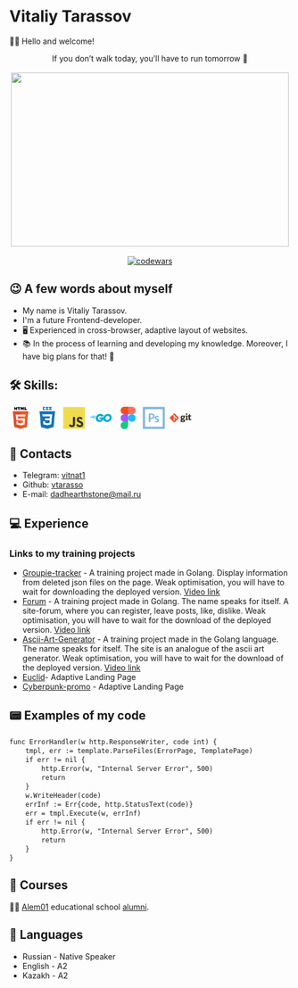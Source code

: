 # Vitaliy Tarassov
🙋‍♂️ Hello and welcome!
<div align="center">
  If you don’t walk today, you’ll have to run tomorrow 🎯  
</div>
<br>
<div align="center">
  <picture>
    <source srcset="https://user-images.githubusercontent.com/74038190/264141683-8aa99f6c-267d-4977-9cd3-1a4c11675863.gif"  width="298" height="212" media="(max-width: 576px)">
    <img src="https://user-images.githubusercontent.com/74038190/264141683-8aa99f6c-267d-4977-9cd3-1a4c11675863.gif" width="498" height="312"> 
  </picture> 
  
  [![codewars](https://www.codewars.com/users/vtarasso/badges/small?theme=light)](https://www.codewars.com/users/vtarasso) 
</div>

## 😉 A few words about myself

* My name is Vitaliy Tarassov.   
* I'm a future Frontend-developer.   
* 🖥 Experienced in cross-browser, adaptive layout of websites. 
* 📚 In the process of learning and developing my knowledge. Moreover, I have big plans for that! 🙂
  
## :hammer_and_wrench: Skills:

<div>
  <img src="https://github.com/devicons/devicon/blob/master/icons/html5/html5-original-wordmark.svg" title="HTML5" alt="HTML" width="40" height="40"/>&nbsp;
  <img src="https://github.com/devicons/devicon/blob/master/icons/css3/css3-plain-wordmark.svg"  title="CSS3" alt="CSS" width="40" height="40"/>&nbsp;
  <img src="https://github.com/devicons/devicon/blob/master/icons/javascript/javascript-original.svg" title="JavaScript" alt="JavaScript" width="40" height="40"/>&nbsp;
  <img src="https://github.com/devicons/devicon/blob/master/icons/go/go-original-wordmark.svg" title="Golang" alt="Golang" width="40" height="40"/>&nbsp;
  <img src="https://github.com/devicons/devicon/blob/master/icons/figma/figma-original.svg" title="Figma" alt="Figma" width="40" height="40"/>&nbsp;
  <img src="https://github.com/devicons/devicon/blob/master/icons/photoshop/photoshop-line.svg" title="Photoshop" alt="Photoshop" width="40" height="40"/>&nbsp;
  <img src="https://github.com/devicons/devicon/blob/master/icons/git/git-original-wordmark.svg" title="Git" **alt="Git" width="40" height="40"/>
</div>

##  📧 Contacts
* Telegram: [vitnat1](https://t.me/vitnat1)
* Github: [vtarasso](https://github.com/vtarasso)
* E-mail: dadhearthstone@mail.ru


##  💻 Experience
### Links to my training projects
* [Groupie-tracker](https://groupie-tracker-553n.onrender.com) - A training project made in Golang. Display information from deleted json files on the page. Weak optimisation, you will have to wait for downloading the deployed version. [Video link](https://www.youtube.com/watch?v=8p2bzAx-5JM)
* [Forum](https://forum-b1fn.onrender.com) - A training project made in Golang. The name speaks for itself. A site-forum, where you can register, leave posts, like, dislike. Weak optimisation, you will have to wait for the download of the deployed version. [Video link](https://www.youtube.com/watch?v=HLdnLD4Q1GM)
* [Ascii-Art-Generator](https://ascii-art-r29i.onrender.com) - A training project made in the Golang language. The name speaks for itself. 
The site is an analogue of the ascii art generator. Weak optimisation, you will have to wait for the download of the deployed version. [Video link](https://www.youtube.com/watch?v=xpDpq2EZQRQ)
* [Euclid](https://vtarasso.github.io/euclid-v2.0)- Adaptive Landing Page
* [Cyberpunk-promo](https://vtarasso.github.io/cyberpunk) - Adaptive Landing Page

## 📟 Examples of my code

```
func ErrorHandler(w http.ResponseWriter, code int) {
	tmpl, err := template.ParseFiles(ErrorPage, TemplatePage)
	if err != nil {
		http.Error(w, "Internal Server Error", 500)
		return
	}
	w.WriteHeader(code)
	errInf := Err{code, http.StatusText(code)}
	err = tmpl.Execute(w, errInf)
	if err != nil {
		http.Error(w, "Internal Server Error", 500)
		return
	}
}
```
## 🔖  Courses
👨‍🎓 [Alem01](https://alem.school/) educational school [alumni](https://alem.school/certificates/alumni/vtarasso).   

## 👅 Languages
* Russian - Native Speaker
* English - A2
* Kazakh - A2 
